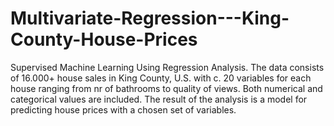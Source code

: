 # Multivariate-Regression---King-County-House-Prices
Supervised Machine Learning Using Regression Analysis. The data consists of 16.000+ house sales in King County, U.S. with c. 20 variables for each house ranging from nr of bathrooms to quality of views. Both numerical and categorical values are included. The result of the analysis is a model for predicting house prices with a chosen set of variables.
